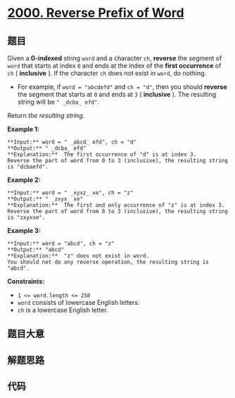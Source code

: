 # [2000. Reverse Prefix of Word](https://leetcode.com/problems/reverse-prefix-of-word)

## 题目

Given a **0-indexed** string `word` and a character `ch`, **reverse** the
segment of `word` that starts at index `0` and ends at the index of the
**first occurrence** of `ch` ( **inclusive** ). If the character `ch` does not
exist in `word`, do nothing.

  * For example, if `word = "abcdefd"` and `ch = "d"`, then you should **reverse** the segment that starts at `0` and ends at `3` ( **inclusive** ). The resulting string will be `" _dcba_ efd"`.

Return _the resulting string_.



**Example 1:**

    
    
    **Input:** word = " _abcd_ efd", ch = "d"
    **Output:** " _dcba_ efd"
    **Explanation:**  The first occurrence of "d" is at index 3. 
    Reverse the part of word from 0 to 3 (inclusive), the resulting string is "dcbaefd".
    

**Example 2:**

    
    
    **Input:** word = " _xyxz_ xe", ch = "z"
    **Output:** " _zxyx_ xe"
    **Explanation:**  The first and only occurrence of "z" is at index 3.
    Reverse the part of word from 0 to 3 (inclusive), the resulting string is "zxyxxe".
    

**Example 3:**

    
    
    **Input:** word = "abcd", ch = "z"
    **Output:** "abcd"
    **Explanation:**  "z" does not exist in word.
    You should not do any reverse operation, the resulting string is "abcd".
    



**Constraints:**

  * `1 <= word.length <= 250`
  * `word` consists of lowercase English letters.
  * `ch` is a lowercase English letter.


## 题目大意

## 解题思路

## 代码

```javascript

```
